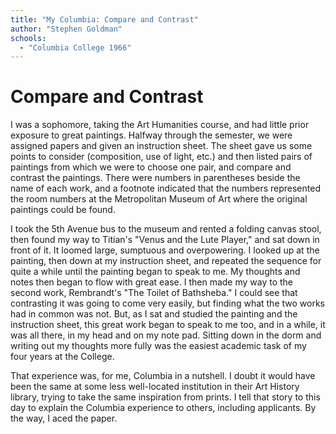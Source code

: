 ```yaml
---
title: "My Columbia: Compare and Contrast"
author: "Stephen Goldman"
schools:
  - "Columbia College 1966"
---
```


# Compare and Contrast

I was a sophomore, taking the Art Humanities course, and had little prior exposure to great paintings.  Halfway through the semester, we were assigned papers and given an instruction sheet.  The sheet gave us some points to consider (composition, use of light, etc.) and then listed pairs of paintings from which we were to choose one pair, and compare and contrast the paintings.  There were numbers in parentheses beside the name of each work, and a footnote indicated that the numbers represented the room numbers at the Metropolitan Museum of Art where the original paintings could be found.

I took the 5th Avenue bus to the museum and rented a folding canvas stool, then found my way to Titian's "Venus and the Lute Player," and sat down in front of it.  It loomed large, sumptuous and overpowering.  I looked up at the painting, then down at my instruction sheet, and repeated the sequence for quite a while until the painting began to speak to me.  My thoughts and notes then began to flow with great ease.  I then made my way to the second work, Rembrandt's "The Toilet of Bathsheba."  I could see that contrasting it was going to come very easily, but finding what the two works had in common was not.  But, as I sat and studied the painting and the instruction sheet, this great work began to speak to me too, and in a while, it was all there, in my head and on my note pad.  Sitting down in the dorm and writing out my thoughts more fully was the easiest academic task of my four years at the College.

That experience was, for me, Columbia in a nutshell.  I doubt it would have been the same at some less well-located institution in their Art History library, trying to take the same inspiration from prints.  I tell that story to this day to explain the Columbia experience to others, including applicants.  By the way, I aced the paper.
